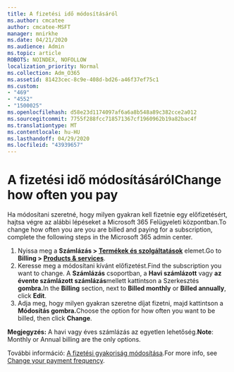 ```yaml
---
title: A fizetési idő módosításáról
ms.author: cmcatee
author: cmcatee-MSFT
manager: mnirkhe
ms.date: 04/21/2020
ms.audience: Admin
ms.topic: article
ROBOTS: NOINDEX, NOFOLLOW
localization_priority: Normal
ms.collection: Adm_O365
ms.assetid: 81423cec-8c9e-408d-bd26-a46f37ef75c1
ms.custom:
- "469"
- "4552"
- "1500025"
ms.openlocfilehash: d58e23d1174097af6a6a8b548a89c382cce2a012
ms.sourcegitcommit: 7755f288fcc718571367cf1960962b19a82bac4f
ms.translationtype: MT
ms.contentlocale: hu-HU
ms.lasthandoff: 04/29/2020
ms.locfileid: "43939657"
---
```

# <a name="change-how-often-you-pay"></a><span data-ttu-id="7cfb5-102">A fizetési idő módosításáról</span><span class="sxs-lookup"><span data-stu-id="7cfb5-102">Change how often you pay</span></span>

<span data-ttu-id="7cfb5-103">Ha módosítani szeretné, hogy milyen gyakran kell fizetnie egy előfizetésért, hajtsa végre az alábbi lépéseket a Microsoft 365 Felügyeleti központban.</span><span class="sxs-lookup"><span data-stu-id="7cfb5-103">To change how often you are you are billed and paying for a subscription, complete the following steps in the Microsoft 365 admin center.</span></span> 
1. <span data-ttu-id="7cfb5-104">Nyissa meg a **Számlázás > [Termékek és szolgáltatások](https://go.microsoft.com/fwlink/p/?linkid=842054)** elemet.</span><span class="sxs-lookup"><span data-stu-id="7cfb5-104">Go to **Billing > [Products & services](https://go.microsoft.com/fwlink/p/?linkid=842054)**.</span></span>
2. <span data-ttu-id="7cfb5-105">Keresse meg a módosítani kívánt előfizetést.</span><span class="sxs-lookup"><span data-stu-id="7cfb5-105">Find the subscription you want to change.</span></span> <span data-ttu-id="7cfb5-106">A **Számlázás** csoportban, a **Havi számlázott** vagy **az évente számlázott számlázás**mellett kattintson a Szerkesztés **gombra.**</span><span class="sxs-lookup"><span data-stu-id="7cfb5-106">In the **Billing** section, next to **Billed monthly** or **Billed annually**, click **Edit**.</span></span> 
3. <span data-ttu-id="7cfb5-107">Adja meg, hogy milyen gyakran szeretne díjat fizetni, majd kattintson a **Módosítás gombra.**</span><span class="sxs-lookup"><span data-stu-id="7cfb5-107">Choose the option for how often you want to be billed, then click **Change**.</span></span>

<span data-ttu-id="7cfb5-108">**Megjegyzés:** A havi vagy éves számlázás az egyetlen lehetőség.</span><span class="sxs-lookup"><span data-stu-id="7cfb5-108">**Note**: Monthly or Annual billing are the only options.</span></span>

<span data-ttu-id="7cfb5-109">További információ: [A fizetési gyakoriság módosítása](https://docs.microsoft.com/microsoft-365/commerce/billing-and-payments/change-payment-frequency?view=o365-worldwide).</span><span class="sxs-lookup"><span data-stu-id="7cfb5-109">For more info, see [Change your payment frequency](https://docs.microsoft.com/microsoft-365/commerce/billing-and-payments/change-payment-frequency?view=o365-worldwide).</span></span>
